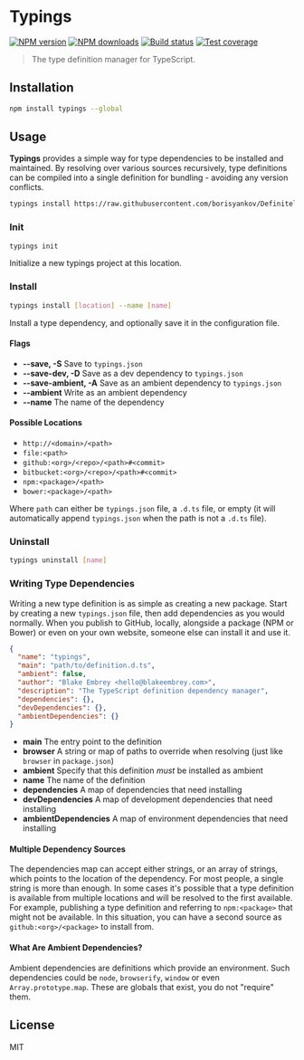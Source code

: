 # Typings

[![NPM version][npm-image]][npm-url]
[![NPM downloads][downloads-image]][downloads-url]
[![Build status][travis-image]][travis-url]
[![Test coverage][coveralls-image]][coveralls-url]

> The type definition manager for TypeScript.

## Installation

```sh
npm install typings --global
```

## Usage

**Typings** provides a simple way for type dependencies to be installed and maintained. By resolving over various sources recursively, type definitions can be compiled into a single definition for bundling - avoiding any version conflicts.

```sh
typings install https://raw.githubusercontent.com/borisyankov/DefinitelyTyped/master/node/node.d.ts --name node --ambient
```

### Init

```sh
typings init
```

Initialize a new typings project at this location.

### Install

```sh
typings install [location] --name [name]
```

Install a type dependency, and optionally save it in the configuration file.

#### Flags

* **--save, -S** Save to `typings.json`
* **--save-dev, -D** Save as a dev dependency to `typings.json`
* **--save-ambient, -A** Save as an ambient dependency to `typings.json`
* **--ambient** Write as an ambient dependency
* **--name** The name of the dependency

#### Possible Locations

* `http://<domain>/<path>`
* `file:<path>`
* `github:<org>/<repo>/<path>#<commit>`
* `bitbucket:<org>/<repo>/<path>#<commit>`
* `npm:<package>/<path>`
* `bower:<package>/<path>`

Where `path` can either be `typings.json` file, a `.d.ts` file, or empty (it will automatically append `typings.json` when the path is not a `.d.ts` file).

### Uninstall

```sh
typings uninstall [name]
```

### Writing Type Dependencies

Writing a new type definition is as simple as creating a new package. Start by creating a new `typings.json` file, then add dependencies as you would normally. When you publish to GitHub, locally, alongside a package (NPM or Bower) or even on your own website, someone else can install it and use it.

```json
{
  "name": "typings",
  "main": "path/to/definition.d.ts",
  "ambient": false,
  "author": "Blake Embrey <hello@blakeembrey.com>",
  "description": "The TypeScript definition dependency manager",
  "dependencies": {},
  "devDependencies": {},
  "ambientDependencies": {}
}
```

* **main** The entry point to the definition
* **browser** A string or map of paths to override when resolving (just like `browser` in `package.json`)
* **ambient** Specify that this definition _must_ be installed as ambient
* **name** The name of the definition
* **dependencies** A map of dependencies that need installing
* **devDependencies** A map of development dependencies that need installing
* **ambientDependencies** A map of environment dependencies that need installing

#### Multiple Dependency Sources

The dependencies map can accept either strings, or an array of strings, which points to the location of the dependency. For most people, a single string is more than enough. In some cases it's possible that a type definition is available from multiple locations and will be resolved to the first available. For example, publishing a type definition and referring to `npm:<package>` that might not be available. In this situation, you can have a second source as `github:<org>/<package>` to install from.

#### What Are Ambient Dependencies?

Ambient dependencies are definitions which provide an environment. Such dependencies could be `node`, `browserify`, `window` or even `Array.prototype.map`. These are globals that exist, you do not "require" them.

## License

MIT

[npm-image]: https://img.shields.io/npm/v/typings.svg?style=flat
[npm-url]: https://npmjs.org/package/typings
[downloads-image]: https://img.shields.io/npm/dm/typings.svg?style=flat
[downloads-url]: https://npmjs.org/package/typings
[travis-image]: https://img.shields.io/travis/typings/cli.svg?style=flat
[travis-url]: https://travis-ci.org/typings/cli
[coveralls-image]: https://img.shields.io/coveralls/typings/cli.svg?style=flat
[coveralls-url]: https://coveralls.io/r/typings/cli?branch=master
